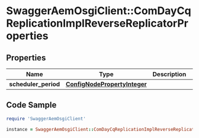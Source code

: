 # SwaggerAemOsgiClient::ComDayCqReplicationImplReverseReplicatorProperties

## Properties

Name | Type | Description | Notes
------------ | ------------- | ------------- | -------------
**scheduler_period** | [**ConfigNodePropertyInteger**](ConfigNodePropertyInteger.md) |  | [optional] 

## Code Sample

```ruby
require 'SwaggerAemOsgiClient'

instance = SwaggerAemOsgiClient::ComDayCqReplicationImplReverseReplicatorProperties.new(scheduler_period: null)
```


